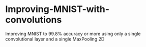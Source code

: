 # Improving-MNIST-with-convolutions
Improving MNIST to 99.8% accuracy or more using only a single convolutional layer and a single MaxPooling 2D
